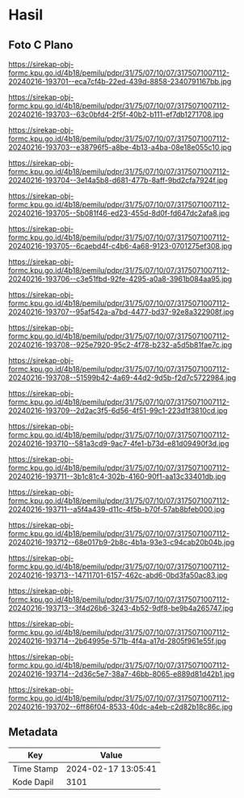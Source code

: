 # Hasil

## Foto C Plano

https://sirekap-obj-formc.kpu.go.id/4b18/pemilu/pdpr/31/75/07/10/07/3175071007112-20240216-193701--eca7cf4b-22ed-439d-8858-2340791167bb.jpg

https://sirekap-obj-formc.kpu.go.id/4b18/pemilu/pdpr/31/75/07/10/07/3175071007112-20240216-193703--63c0bfd4-2f5f-40b2-b111-ef7db1271708.jpg

https://sirekap-obj-formc.kpu.go.id/4b18/pemilu/pdpr/31/75/07/10/07/3175071007112-20240216-193703--e38796f5-a8be-4b13-a4ba-08e18e055c10.jpg

https://sirekap-obj-formc.kpu.go.id/4b18/pemilu/pdpr/31/75/07/10/07/3175071007112-20240216-193704--3e14a5b8-d681-477b-8aff-9bd2cfa7924f.jpg

https://sirekap-obj-formc.kpu.go.id/4b18/pemilu/pdpr/31/75/07/10/07/3175071007112-20240216-193705--5b081f46-ed23-455d-8d0f-fd647dc2afa8.jpg

https://sirekap-obj-formc.kpu.go.id/4b18/pemilu/pdpr/31/75/07/10/07/3175071007112-20240216-193705--6caebd4f-c4b6-4a68-9123-0701275ef308.jpg

https://sirekap-obj-formc.kpu.go.id/4b18/pemilu/pdpr/31/75/07/10/07/3175071007112-20240216-193706--c3e51fbd-92fe-4295-a0a8-3961b084aa95.jpg

https://sirekap-obj-formc.kpu.go.id/4b18/pemilu/pdpr/31/75/07/10/07/3175071007112-20240216-193707--95af542a-a7bd-4477-bd37-92e8a322908f.jpg

https://sirekap-obj-formc.kpu.go.id/4b18/pemilu/pdpr/31/75/07/10/07/3175071007112-20240216-193708--925e7920-95c2-4f78-b232-a5d5b81fae7c.jpg

https://sirekap-obj-formc.kpu.go.id/4b18/pemilu/pdpr/31/75/07/10/07/3175071007112-20240216-193708--51599b42-4a69-44d2-9d5b-f2d7c5722984.jpg

https://sirekap-obj-formc.kpu.go.id/4b18/pemilu/pdpr/31/75/07/10/07/3175071007112-20240216-193709--2d2ac3f5-6d56-4f51-99c1-223d1f3810cd.jpg

https://sirekap-obj-formc.kpu.go.id/4b18/pemilu/pdpr/31/75/07/10/07/3175071007112-20240216-193710--581a3cd9-9ac7-4fe1-b73d-e81d09490f3d.jpg

https://sirekap-obj-formc.kpu.go.id/4b18/pemilu/pdpr/31/75/07/10/07/3175071007112-20240216-193711--3b1c81c4-302b-4160-90f1-aa13c33401db.jpg

https://sirekap-obj-formc.kpu.go.id/4b18/pemilu/pdpr/31/75/07/10/07/3175071007112-20240216-193711--a5f4a439-d11c-4f5b-b70f-57ab8bfeb000.jpg

https://sirekap-obj-formc.kpu.go.id/4b18/pemilu/pdpr/31/75/07/10/07/3175071007112-20240216-193712--68e017b9-2b8c-4b1a-93e3-c94cab20b04b.jpg

https://sirekap-obj-formc.kpu.go.id/4b18/pemilu/pdpr/31/75/07/10/07/3175071007112-20240216-193713--14711701-6157-462c-abd6-0bd3fa50ac83.jpg

https://sirekap-obj-formc.kpu.go.id/4b18/pemilu/pdpr/31/75/07/10/07/3175071007112-20240216-193713--3f4d26b6-3243-4b52-9df8-be9b4a265747.jpg

https://sirekap-obj-formc.kpu.go.id/4b18/pemilu/pdpr/31/75/07/10/07/3175071007112-20240216-193714--2b64995e-571b-4f4a-a17d-2805f961e55f.jpg

https://sirekap-obj-formc.kpu.go.id/4b18/pemilu/pdpr/31/75/07/10/07/3175071007112-20240216-193714--2d36c5e7-38a7-46bb-8065-e889d81d42b1.jpg

https://sirekap-obj-formc.kpu.go.id/4b18/pemilu/pdpr/31/75/07/10/07/3175071007112-20240216-193702--6ff86f04-8533-40dc-a4eb-c2d82b18c86c.jpg


## Metadata

| Key        | Value               |
| ---------- | ------------------- |
| Time Stamp | 2024-02-17 13:05:41 |
| Kode Dapil | 3101                |



